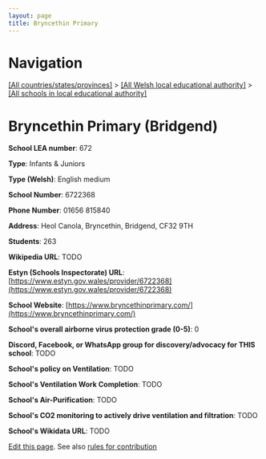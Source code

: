 ```yaml
---
layout: page
title: Bryncethin Primary
---
```

# Navigation

[[All countries/states/provinces]](../../..) > [[All Welsh local educational authority]](../..) > [[All schools in local educational authority]](..)

# Bryncethin Primary (Bridgend)

**School LEA number**: 672

**Type**: Infants & Juniors

**Type (Welsh)**: English medium

**School Number**: 6722368

**Phone Number**: 01656 815840

**Address**: Heol Canola, Bryncethin, Bridgend, CF32 9TH

**Students**: 263

**Wikipedia URL**: TODO

**Estyn (Schools Inspectorate) URL**: [https://www.estyn.gov.wales/provider/6722368](https://www.estyn.gov.wales/provider/6722368)

**School Website**: [https://www.bryncethinprimary.com/](https://www.bryncethinprimary.com/)

**School's overall airborne virus protection grade (0-5)**: 0

**Discord, Facebook, or WhatsApp group for discovery/advocacy for THIS school**: TODO

**School's policy on Ventilation**: TODO

**School's Ventilation Work Completion**: TODO

**School's Air-Purification**: TODO

**School's CO2 monitoring to actively drive ventilation and filtration**: TODO

**School's Wikidata URL**: TODO




[Edit this page](https://github.com/ventilate-schools/Wales/edit/prif/./Bridgend/Bryncethin_Primary.md). See also [rules for contribution](../../../contribution-rules/)